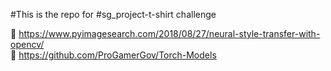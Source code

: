 #This is the repo for #sg_project-t-shirt challenge

:link: https://www.pyimagesearch.com/2018/08/27/neural-style-transfer-with-opencv/ </br>
:link: https://github.com/ProGamerGov/Torch-Models
